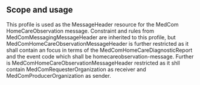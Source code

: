 ## Scope and usage
This profile is used as the MessageHeader resource for the MedCom HomeCareObservation message. Constraint and rules from MedComMessagingMessageHeader are inherited to this profile, but MedComHomeCareObservationMessageHeader is further restricted as it shall contain an focus in terms of the MedComHomeCareDiagnosticReport and the event code which shall be homecareobservation-message. 
Further is MedComHomeCareObservationMessageHeader restricted as it shll contain MedComRequesterOrganization as receiver and MedComProducerOrganization as sender. 